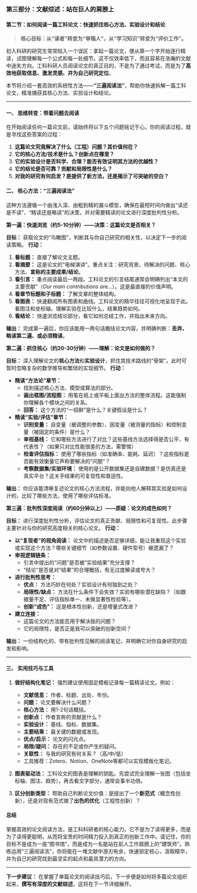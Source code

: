 ### **第三部分：文献综述：站在巨人的肩膀上**

#### **第二节：如何阅读一篇工科论文：快速抓住核心方法、实验设计和结论**

> **核心目标：从“读者”转变为“审稿人”，从“学习知识”转变为“评价工作”。**

初入科研的研究生常常陷入一个误区：拿起一篇论文，便从第一个字开始逐行精读，试图理解每一个公式和每一处细节。这不仅效率低下，而且容易在浩瀚的文献中迷失方向。工科科研人员阅读论文的真正目的，不是为了通过考试，而是为了**高效地获取信息、激发灵感、并为自己研究定位**。

本节将介绍一套高效的系统性方法——**“三遍阅读法”**，帮助你快速拆解一篇工科论文，精准捕获其核心方法、实验设计和结论。

---

#### **一、 思维转变：带着问题去阅读**

在开始阅读任何一篇论文前，请始终将以下五个问题铭记于心。你的阅读过程，就是寻找这些答案的过程：

1. **这篇论文究竟解决了什么（工程）问题？其价值何在？**
2. **它的核心方法/技术是什么？创新点在哪里？**
3. **它的实验设计是否科学、合理？能否有效证明其方法的优越性？**
4. **它的结论是否可靠？贡献和局限性是什么？**
5. **对我的研究有何启发？是提供了新方法，还是揭示了可突破的空白？**

#### **二、 核心方法：“三遍阅读法”**

这种方法遵循一个由浅入深、由粗到精的漏斗模型，确保在最短时间内做出“读还是不读”、“精读还是略读”的决策，并对需要精读的论文进行深度批判性分析。

**第一遍：快速浏览（约5-10分钟）——决策：这篇论文是否相关？**

**目标：** 获取论文的“鸟瞰图”，判断其与你自己研究的相关性，以决定下一步的阅读策略。
**行动：**

1. **看标题：** 直接了解论文主题。
2. **看摘要：** 这是论文的“电梯演讲”。重点关注：研究背景、待解决的问题、核心方法、**宣称的主要成果/结论**。
3. **看引言：** 重点阅读最后一两段。工科论文的引言结尾通常会明确列出“本文的主要贡献”（*Our main contributions are...*）。这是最直接的价值声明。
4. **看章节标题和子标题：** 了解文章的整体结构。
5. **看图表：** 快速翻阅所有图表和曲线。工科论文的精华往往可视化地呈现于此。看图注和坐标轴，理解实验在比较什么，结果趋势如何。
6. **看结论：** 快速浏览结论部分，看它如何总结工作，并指出未来方向。

**输出：** 完成第一遍后，你应该能用一两句话概括论文内容，并明确判断：**丢弃、略读第二遍、或必须精读**。

**第二遍：抓住核心（约20-30分钟）——理解：论文是如何做的？**

**目标：** 深入理解论文的**核心方法**和**实验设计**，抓住其技术路线的“骨架”。此时可暂时忽略复杂的数学推导和繁琐的实现细节。
**行动：**

* **精读“方法论”章节：**
  * 找到描述核心方法、模型或算法的部分。
  * **画出框图/流程图：** 用笔在纸上或平板上面出方法的整体流程。这能强制你理解各个模块之间的关系。
  * **回答：** 这个方法的“一招鲜”是什么？关键假设是什么？
* **精读“实验/评估”章节：**
  * **识别变量：** 自变量（被调整的参数）、因变量（被测量的指标）和控制变量（被固定的条件）是什么？
  * **审视基线：** 它和哪些方法进行了对比？这些基线方法选择得是否公平、有代表性？（如果只对比性能很差的方法，需警惕）
  * **检查评估指标：** 使用了哪些指标（如准确率、能耗、延迟）？这些指标是否能有效衡量它声称要解决的“问题”？
  * **考察数据集/实验环境：** 使用的是公开数据集还是自建数据？是仿真还是真实平台？这关乎结果的可复现性和普适性。

**输出：** 你应该能清晰复述论文的核心方法流程，并能向他人解释其实验是如何设计的，比较了哪些方法，使用了哪些评估标准。

**第三遍：批判性深度阅读（约60分钟以上）——质疑：论文的成色如何？**

**目标：** 进行深度批判性分析，评估论文的真正贡献、局限性和可复现性。此步骤主要针对与你的研究高度相关的核心论文。
**行动：**

* **以“复现者”的视角阅读：** 论文中的描述是否足够详细，能让我重现这个实验或实现这个方法？哪些关键细节（如参数设置、硬件型号）被遗漏了？
* **审视逻辑链条：**
  * 引言中提出的“问题”是否被“实验结果”充分支撑？
  * “结论”是否是对“结果”的合理概括，有无过度解读或夸大？
* **进行批判性思考：**
  * **优点：** 方法巧妙在何处？实验设计有何独到之处？
  * **局限性/缺点：** 方法在什么条件下会失效？实验有哪些潜在缺陷？（如数据量不足、评估指标单一、未做显著性检验等）。
  * **创新“成色”：** 这是根本性创新，还是增量式改进？
* **建立连接：**
  * 这篇论文的方法能否用于解决我的问题？
  * 它的局限性，是否正是我可以突破的创新空间？

**输出：** 一份结构化的、带有批判性见解的阅读笔记，并明确它对你自身研究的启发和影响。

---

#### **三、 实用技巧与工具**

1. **做好结构化笔记：** 强烈建议使用固定模板记录每一篇精读论文。例如：
    * **文献信息：** 作者、标题、出处、年份。
    * **问题：** 论文要解决什么问题？
    * **核心方法：** 用1-2句话概括。
    * **创新点：** 作者宣称的贡献是什么？
    * **实验设计：** 基线、指标、数据集。
    * **主要结果：** 最关键的数据或发现。
    * **优点/启示：** 论文的闪光点。
    * **局限/疑问：** 存在的不足或你产生的疑问。
    * **关联性：** 与我的研究有何关系？（高/中/低）
    * 工具推荐：Zotero、Notion、OneNote等都可以实现模板化笔记。

2. **图表驱动法：** 工科论文的图表是理解的钥匙。先尝试完全理解一张图（包括坐标轴、图注、趋势），再去看文字部分，通常会事半功倍。

3. **区分创新类型：** 帮助自己判断论文价值：是提出了一个**新范式**（概念性创新），还是对现有范式做了**出色的优化**（工程性创新）？

#### **总结**

掌握高效的论文阅读方法，是工科科研者的核心能力。它不是为了读得更多，而是为了读得更聪明，从而将宝贵的时间精力投入到真正的创新工作中。请记住，你的目标不是成为一座“图书馆”，而是成为一名能站在前人工作肩膀上的“建筑师”。熟练运用“三遍阅读法”，你将能在一堆文献中游刃有余，快速锁定核心，汲取精华，并为自己的研究找到最坚实的起点和最具潜力的方向。

---
**下一步建议：** 在掌握了单篇论文的阅读技巧后，下一步便是如何将多篇论文组织起来，**撰写有深度的文献综述**，这将在下一节详细展开。
